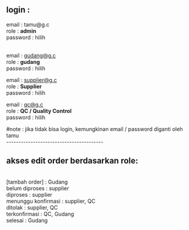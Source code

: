 <h2>login :</h2> 
email    : tamu@g.c <br>
role     : <b>admin</b> <br>
password : hilih <br><br>

email    : gudang@g.c<br>
role     : <b>gudang</b> <br>
password : hilih<br>

email    : supplier@g.c<br>
role     : <b>Supplier</b> <br>
password : hilih<br>

email    : qc@g.c<br>
role     : <b>QC / Quality Control</b> <br>
password : hilih<br>

#note : jika tidak bisa login, kemungkinan email / password diganti oleh tamu<br>
----------------------------------------<br>

<h2>akses edit order berdasarkan role:</h2> <br>
[tambah order]      : Gudang <br>
belum diproses      : supplier<br>
diproses            : supplier<br>
menunggu konfirmasi : supplier, QC<br>
ditolak             : supplier, QC<br>
terkonfirmasi       : QC, Gudang<br>
selesai             : Gudang<br>

